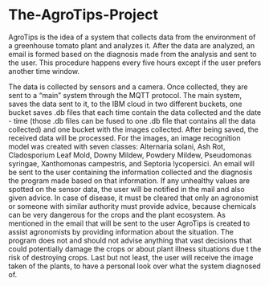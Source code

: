 # The-AgroTips-Project
AgroTips is the idea of a system that collects data from the environment of a greenhouse tomato plant and analyzes it. After the data are analyzed, an email is formed based on the diagnosis made from the analysis and sent to the user. This procedure happens every five hours except if the user prefers another time window.

The data is collected by sensors and a camera. Once collected, they are sent to a “main” system through the MQTT protocol. The main system, saves the data sent to it, to the IBM cloud in two different buckets, one bucket saves .db files that each time contain the data collected and the date - time (those .db files can be fused to one .db file that contains all the data collected) and one bucket with the images collected. After being saved, the received data will be processed. For the images, an image recognition model was created with seven classes: Alternaria solani, Ash Rot, Cladosporium Leaf Mold, Downy Mildew, Powdery Mildew, Pseudomonas syringae, Xanthomonas campestris, and Septoria lycopersici. An email will be sent to the user containing the information collected and the diagnosis the program made based on that information. If any unhealthy values are spotted on the sensor data, the user will be notified in the mail and also given advice. In case of disease, it must be cleared that only an agronomist or someone with similar authority must provide advice, because chemicals can be very dangerous for the crops and the plant ecosystem. As mentioned in the email that will be sent to the user AgroTips is created to assist agronomists by providing information about the situation. The program does not and should not advise anything that vast decisions that could potentially damage the crops or about plant illness situations due t the risk of destroying crops. Last but not least, the user will receive the image taken of the plants, to have a personal look over what the system diagnosed of.
